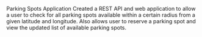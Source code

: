 Parking Spots Application
Created a REST API and web application to allow a user to check for all parking spots available within a certain radius from a given latitude and longitude. Also allows user to reserve a parking spot and view the updated list of available parking spots. 
